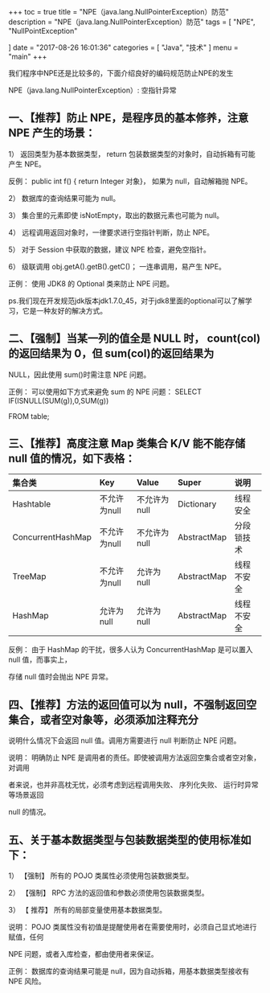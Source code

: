 +++
toc = true
title = "NPE（java.lang.NullPointerException）防范"
description = "NPE（java.lang.NullPointerException）防范"
tags = [
    "NPE",
	"NullPointException"

]
date = "2017-08-26 16:01:36"
categories = [
    "Java",
    "技术"
]
menu = "main"
+++


我们程序中NPE还是比较多的，下面介绍良好的编码规范防止NPE的发生

NPE（java.lang.NullPointerException）: 空指针异常



## 一、【推荐】防止 NPE，是程序员的基本修养，注意 NPE 产生的场景：

1） 返回类型为基本数据类型， return 包装数据类型的对象时，自动拆箱有可能产生 NPE。

反例： public int f() { return Integer 对象}， 如果为 null，自动解箱抛 NPE。

2） 数据库的查询结果可能为 null。

3） 集合里的元素即使 isNotEmpty，取出的数据元素也可能为 null。

4） 远程调用返回对象时，一律要求进行空指针判断，防止 NPE。

5） 对于 Session 中获取的数据，建议 NPE 检查，避免空指针。

6） 级联调用 obj.getA().getB().getC()； 一连串调用，易产生 NPE。

正例： 使用 JDK8 的 Optional 类来防止 NPE 问题。

ps.我们现在开发规范jdk版本jdk1.7.0_45，对于jdk8里面的optional可以了解学习，它是一种友好的解决方式。



## 二、【强制】当某一列的值全是 NULL 时， count(col)的返回结果为 0，但 sum(col)的返回结果为

NULL，因此使用 sum()时需注意 NPE 问题。

正例： 可以使用如下方式来避免 sum 的 NPE 问题： SELECT IF(ISNULL(SUM(g)),0,SUM(g))

FROM table;



## 三、【推荐】高度注意 Map 类集合 K/V 能不能存储 null 值的情况，如下表格：

|集合类|Key|Value|Super|说明|
|:----|:---|:---|:-----|:--|
|Hashtable|不允许为null|不允许为null|Dictionary|线程安全|
|ConcurrentHashMap|不允许为null|不允许为null|AbstractMap|分段锁技术|
|TreeMap|不允许为null|允许为null|AbstractMap|线程不安全|
|HashMap|允许为null|允许为null|	AbstractMap|线程不安全|

反例： 由于 HashMap 的干扰，很多人认为 ConcurrentHashMap 是可以置入 null 值，而事实上，

存储 null 值时会抛出 NPE 异常。



## 四、【推荐】方法的返回值可以为 null，不强制返回空集合，或者空对象等，必须添加注释充分

说明什么情况下会返回 null 值。调用方需要进行 null 判断防止 NPE 问题。

说明： 明确防止 NPE 是调用者的责任。即使被调用方法返回空集合或者空对象，对调用

者来说，也并非高枕无忧，必须考虑到远程调用失败、 序列化失败、 运行时异常等场景返回

null 的情况。



## 五、关于基本数据类型与包装数据类型的使用标准如下：

1） 【强制】 所有的 POJO 类属性必须使用包装数据类型。

2） 【强制】 RPC 方法的返回值和参数必须使用包装数据类型。

3） 【 推荐】 所有的局部变量使用基本数据类型。

说明： POJO 类属性没有初值是提醒使用者在需要使用时，必须自己显式地进行赋值，任何

NPE 问题，或者入库检查，都由使用者来保证。

正例： 数据库的查询结果可能是 null，因为自动拆箱，用基本数据类型接收有 NPE 风险。